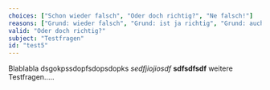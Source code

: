 ```yaml
---
choices: ["Schon wieder falsch", "Oder doch richtig?", "Ne falsch!"]
reasons: ["Grund: wieder falsch", "Grund: ist ja richtig", "Grund: auch falsch"]
valid: "Oder doch richtig?"
subject: "Testfragen"
id: "test5"
---
```

Blablabla dsgokpssdopfsdopsdopks *sedfjiojiosdf*
**sdfsdfsdf** weitere Testfragen.....